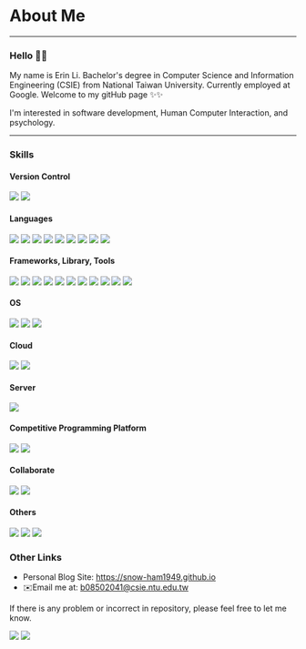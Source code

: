 
# About Me
---
### Hello 🙌🙌
My name is Erin Li.
Bachelor's degree in Computer Science and Information Engineering (CSIE) from National Taiwan University.
Currently employed at Google.
Welcome to my gitHub page ✨✨

I'm interested in software development, Human Computer Interaction, and psychology.

---
### Skills

#### Version Control
<span>
<img src="https://img.shields.io/badge/git-%23F05033.svg?style=for-the-badge&logo=git&logoColor=white">
<img src="https://img.shields.io/badge/github-%23121011.svg?style=for-the-badge&logo=github&logoColor=white">
</span>

#### Languages
<span>
<img src="https://img.shields.io/badge/C-00599C?style=for-the-badge&logo=c&logoColor=white">
<img src="https://img.shields.io/badge/C%2B%2B-00599C?style=for-the-badge&logo=c%2B%2B&logoColor=white">
<img src="https://img.shields.io/badge/JavaScript-323330?style=for-the-badge&logo=javascript&logoColor=F7DF1E">
<img src="https://img.shields.io/badge/HTML5-E34F26?style=for-the-badge&logo=html5&logoColor=white">
<img src="https://img.shields.io/badge/CSS3-1572B6?style=for-the-badge&logo=css3&logoColor=white">
<img src="https://img.shields.io/badge/Python-FFD43B?style=for-the-badge&logo=python&logoColor=blue">
<img src="https://img.shields.io/badge/MySQL-005C84?style=for-the-badge&logo=mysql&logoColor=white">
<img src="https://img.shields.io/badge/latex-%23008080.svg?style=for-the-badge&logo=latex&logoColor=white">
<img src="https://img.shields.io/badge/markdown-%23000000.svg?style=for-the-badge&logo=markdown&logoColor=white">
</span>

#### Frameworks, Library, Tools
<span>
<img src="https://img.shields.io/badge/VIM-%2311AB00.svg?style=for-the-badge&logo=vim&logoColor=white">
<img src="https://img.shields.io/badge/VSCode-0078D4?style=for-the-badge&logo=visual%20studio%20code&logoColor=white">
<img src="https://img.shields.io/badge/Jupyter-F37626.svg?style=for-the-badge&logo=Jupyter&logoColor=white">
<img src="https://img.shields.io/badge/yarn-%232C8EBB.svg?style=for-the-badge&logo=yarn&logoColor=white">
<img src="https://img.shields.io/badge/Node.js-43853D?style=for-the-badge&logo=node.js&logoColor=white">
<img src="https://img.shields.io/badge/express.js-%23404d59.svg?style=for-the-badge&logo=express&logoColor=%2361DAFB">
<img src="https://img.shields.io/badge/React-20232A?style=for-the-badge&logo=react&logoColor=61DAFB">
<img src="https://img.shields.io/badge/Matplotlib-%23ffffff.svg?style=for-the-badge&logo=Matplotlib&logoColor=black">
<img src="https://img.shields.io/badge/numpy-%23013243.svg?style=for-the-badge&logo=numpy&logoColor=white">
<img src="https://img.shields.io/badge/pandas-%23150458.svg?style=for-the-badge&logo=pandas&logoColor=white">
<img src="https://img.shields.io/badge/PyTorch-EE4C2C.svg?style=for-the-badge&logo=PyTorch&logoColor=white">
</span>

#### OS
<span>
<img src="https://img.shields.io/badge/Manjaro-35BF5C?style=for-the-badge&logo=Manjaro&logoColor=white">
<img src="https://img.shields.io/badge/Ubuntu-E95420?style=for-the-badge&logo=ubuntu&logoColor=white">
<img src="https://img.shields.io/badge/mac%20os-000000?style=for-the-badge&logo=apple&logoColor=white">
</span>

#### Cloud
<span>
<img src="https://img.shields.io/badge/Cloudflare-F38020?style=for-the-badge&logo=Cloudflare&logoColor=white">
<img src="https://img.shields.io/badge/Amazon_AWS-232F3E?style=for-the-badge&logo=amazon-aws&logoColor=white">
</span>

#### Server
<span>
<img src="https://img.shields.io/badge/nginx-%23009639.svg?style=for-the-badge&logo=nginx&logoColor=white">
</span>

#### Competitive Programming Platform
<span>
<img src="https://img.shields.io/badge/Codeforces-445f9d?style=for-the-badge&logo=Codeforces&logoColor=white">
<img src="https://img.shields.io/badge/LeetCode-000000?style=for-the-badge&logo=LeetCode&logoColor=#d16c06">
</span>

#### Collaborate
<span>
  <img src="https://img.shields.io/badge/GitHub-100000?style=for-the-badge&logo=github&logoColor=white">
  <img src="https://img.shields.io/badge/Notion-000000?style=for-the-badge&logo=notion&logoColor=white">
</span>

#### Others
<span>
<img src="https://img.shields.io/badge/docker-%230db7ed.svg?style=for-the-badge&logo=docker&logoColor=white">
<img src="https://img.shields.io/badge/ESLint-4B3263?style=for-the-badge&logo=eslint&logoColor=white">
<img src="https://img.shields.io/badge/-Swagger-%23Clojure?style=for-the-badge&logo=swagger&logoColor=white">
</span>

### Other Links
- Personal Blog Site: https://snow-ham1949.github.io
- ✉️Email me at: b08502041@csie.ntu.edu.tw

If there is any problem or incorrect in repository, please feel free to let me know.

<img src="https://github-readme-stats-ten-gilt.vercel.app/api?username=yun-20459&show_icons=true&bg_color=30,eecda3,ef629f&title_color=fff&text_color=fff" />
<img src="https://github-readme-stats.vercel.app/api/top-langs/?username=yun-20459&theme=dark"/>
